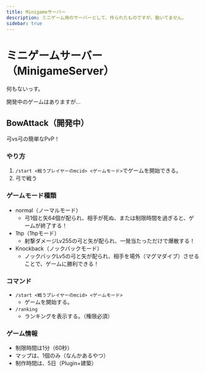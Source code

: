 ```yaml
---
title: Minigameサーバー
description: ミニゲーム用のサーバーとして、作られたものですが、動いてません。
sidebar: true
---
```

# ミニゲームサーバー（MinigameServer）
何もないっす。

開発中のゲームはありますが...

## BowAttack（開発中）
弓vs弓の簡単なPvP！<br>

### やり方
1. `/start <戦うプレイヤーのmcid> <ゲームモード>`でゲームを開始できる。
2. 弓で戦う

### ゲームモード種類
- normal（ノーマルモード）
  - 弓1個と矢64個が配られ、相手が死ぬ、または制限時間を過ぎると、ゲームが終了する！
- 1hp（1hpモード）
  - 射撃ダメージLv255の弓と矢が配られ、一発当たっただけで爆散する！
- Knockback（ノックバックモード）
  - ノックバックLv5の弓と矢が配られ、相手を場外（マグマダイブ）させることで、ゲームに勝利できる！

### コマンド
- `/start <戦うプレイヤーのmcid> <ゲームモード>`
  - ゲームを開始する。
- `/ranking`
  - ランキングを表示する。（権限必須）

### ゲーム情報
- 制限時間は1分（60秒）
- マップは、1個のみ（なんかあるやつ）
- 制作時間は、5日（Plugin+建築）